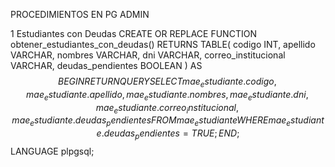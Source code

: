 PROCEDIMIENTOS EN PG ADMIN

1 Estudiantes con Deudas
    CREATE OR REPLACE FUNCTION obtener_estudiantes_con_deudas()
    RETURNS TABLE(
        codigo INT, 
        apellido VARCHAR, 
        nombres VARCHAR, 
        dni VARCHAR, 
        correo_institucional VARCHAR, 
        deudas_pendientes BOOLEAN
    ) AS $$
    BEGIN
        RETURN QUERY 
        SELECT 
            mae_estudiante.codigo, 
            mae_estudiante.apellido, 
            mae_estudiante.nombres, 
            mae_estudiante.dni, 
            mae_estudiante.correo_institucional, 
            mae_estudiante.deudas_pendientes
        FROM mae_estudiante
        WHERE mae_estudiante.deudas_pendientes = TRUE;
    END;
    $$ LANGUAGE plpgsql;
